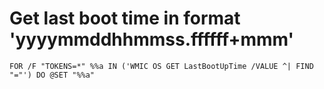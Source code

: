 # Get last boot time in format 'yyyymmddhhmmss.ffffff+mmm'
```batch
FOR /F "TOKENS=*" %%a IN ('WMIC OS GET LastBootUpTime /VALUE ^| FIND "="') DO @SET "%%a"
```